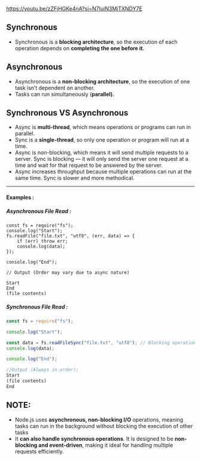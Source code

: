 https://youtu.be/zZFjHGKe4nA?si=N7IuiN3MiTXNDY7E

## Synchronous
* Synchronous is a **blocking architecture**, so the execution of each operation depends on
**completing the one before it.**

## Asynchronous
* Asynchronous is a **non-blocking architecture**, so the execution of one task isn’t dependent on another.
* Tasks can run simultaneously (**parallel).**

## Synchronous VS Asynchronous
* Async is **multi-thread**, which means operations or programs can run in parallel.
* Sync is a **single-thread**, so only one operation or program will run at a time.
* Async is non-blocking, which means it will send multiple requests to a server. Sync is blocking — it will only send the server one request at a time and wait for that request to be answered by the server. 
* Async increases throughput because multiple operations can run at the same time.
	Sync is slower and more methodical.
---
#### Examples :

##### Asynchronous File Read :
```JS
const fs = require("fs");  
console.log("Start");  
fs.readFile("file.txt", "utf8", (err, data) => {   
	if (err) throw err;   
	console.log(data); 
});  

console.log("End");

// Output (Order may vary due to async nature)

Start 
End 
(file contents)
```

##### Synchronous File Read :
```js
const fs = require("fs");

console.log("Start");

const data = fs.readFileSync("file.txt", "utf8"); // Blocking operation
console.log(data);

console.log("End");

//Output (Always in order):
Start 
(file contents) 
End
```
## NOTE: 
- Node.js uses **asynchronous, non-blocking I/O** operations, meaning tasks can run in the background without blocking the execution of other tasks
- It **can also handle synchronous operations**. It is designed to be **non-blocking and event-driven**, making it ideal for handling multiple requests efficiently.